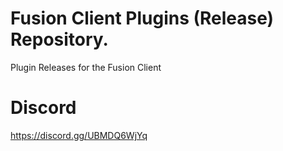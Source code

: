 # Fusion Client Plugins (Release) Repository.

Plugin Releases for the Fusion Client

# Discord

https://discord.gg/UBMDQ6WjYq
